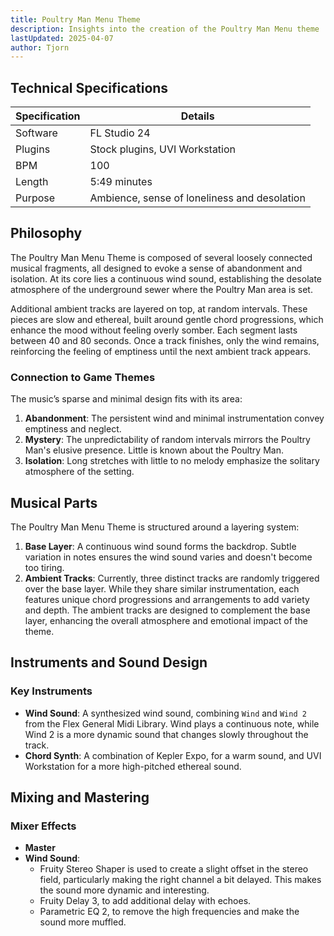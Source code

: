 ```yaml
---
title: Poultry Man Menu Theme
description: Insights into the creation of the Poultry Man Menu theme
lastUpdated: 2025-04-07
author: Tjorn
---
```


## Technical Specifications

| Specification | Details                                      |
| ------------- | -------------------------------------------- |
| Software      | FL Studio 24                                 |
| Plugins       | Stock plugins, UVI Workstation               |
| BPM           | 100                                          |
| Length        | 5:49 minutes                                 |
| Purpose       | Ambience, sense of loneliness and desolation |

## Philosophy

The Poultry Man Menu Theme is composed of several loosely connected musical fragments, all designed to evoke a sense of abandonment and isolation. At its core lies a continuous wind sound, establishing the desolate atmosphere of the underground sewer where the Poultry Man area is set.

Additional ambient tracks are layered on top, at random intervals. These pieces are slow and ethereal, built around gentle chord progressions, which enhance the mood without feeling overly somber. Each segment lasts between 40 and 80 seconds. Once a track finishes, only the wind remains, reinforcing the feeling of emptiness until the next ambient track appears.

### Connection to Game Themes

The music’s sparse and minimal design fits with its area:

1. **Abandonment**: The persistent wind and minimal instrumentation convey emptiness and neglect.
2. **Mystery**: The unpredictability of random intervals mirrors the Poultry Man's elusive presence. Little is known about the Poultry Man.
3. **Isolation**: Long stretches with little to no melody emphasize the solitary atmosphere of the setting.

## Musical Parts

The Poultry Man Menu Theme is structured around a layering system:

1. **Base Layer**: A continuous wind sound forms the backdrop. Subtle variation in notes ensures the wind sound varies and doesn't become too tiring.
2. **Ambient Tracks**: Currently, three distinct tracks are randomly triggered over the base layer. While they share similar instrumentation, each features unique chord progressions and arrangements to add variety and depth. The ambient tracks are designed to complement the base layer, enhancing the overall atmosphere and emotional impact of the theme.

## Instruments and Sound Design

### Key Instruments

- **Wind Sound**: A synthesized wind sound, combining `Wind` and `Wind 2` from the Flex General Midi Library. Wind plays a continuous note, while Wind 2 is a more dynamic sound that changes slowly throughout the track.
- **Chord Synth**: A combination of Kepler Expo, for a warm sound, and UVI Workstation for a more high-pitched ethereal sound.

## Mixing and Mastering

### Mixer Effects

- **Master**
- **Wind Sound**:
  - Fruity Stereo Shaper is used to create a slight offset in the stereo field, particularly making the right channel a bit delayed. This makes the sound more dynamic and interesting.
  - Fruity Delay 3, to add additional delay with echoes.
  - Parametric EQ 2, to remove the high frequencies and make the sound more muffled.
